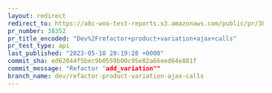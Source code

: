 ```yaml
---
layout: redirect
redirect_to: https://a8c-woo-test-reports.s3.amazonaws.com/public/pr/38352/api/index.html
pr_number: 38352
pr_title_encoded: "Dev%2Frefactor+product+variation+ajax+calls"
pr_test_type: api
last_published: "2023-05-18 20:19:28 +0000"
commit_sha: ed62044f5bec9b0559b00c95e82a66eed64e881f
commit_message: "Refactor "add_variation""
branch_name: dev/refactor-product-variation-ajax-calls
---
```

